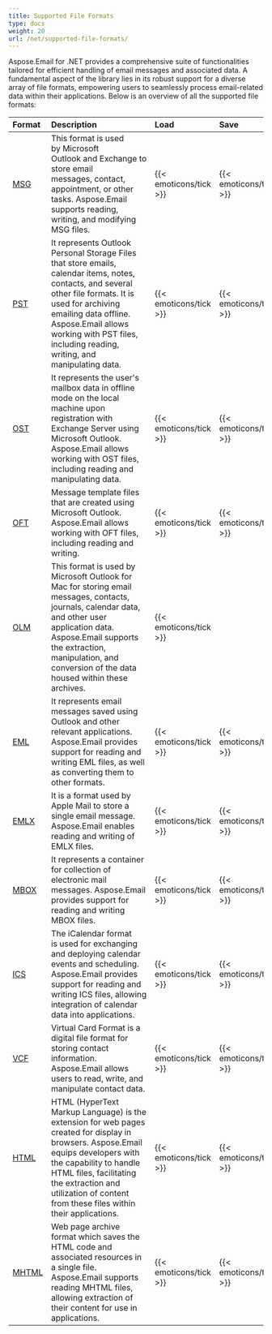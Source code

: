 ```yaml
---
title: Supported File Formats
type: docs
weight: 20
url: /net/supported-file-formats/
---
```


Aspose.Email for .NET provides a comprehensive suite of functionalities tailored for efficient handling of email messages and associated data. A fundamental aspect of the library lies in its robust support for a diverse array of file formats, empowering users to seamlessly process email-related data within their applications. Below is an overview of all the supported file formats: 

|**Format**|**Description**|**Load**|**Save**|
| :- | :- | :- | :- |
|[MSG](https://docs.fileformat.com/email/msg/)|This format is used by Microsoft Outlook and Exchange to store email messages, contact, appointment, or other tasks. Aspose.Email supports reading, writing, and modifying MSG files.|{{< emoticons/tick >}}|{{< emoticons/tick >}}|
|[PST](https://docs.fileformat.com/email/pst/)|It represents Outlook Personal Storage Files that store emails, calendar items, notes, contacts, and several other file formats. It is used for archiving emailing data offline. Aspose.Email allows working with PST files, including reading, writing, and manipulating data.|{{< emoticons/tick >}}|{{< emoticons/tick >}}|
|[OST](https://docs.fileformat.com/email/ost/)|It represents the user's mailbox data in offline mode on the local machine upon registration with Exchange Server using Microsoft Outlook. Aspose.Email allows working with OST files, including reading and manipulating data.|{{< emoticons/tick >}}|{{< emoticons/tick >}}|
|[OFT](https://docs.fileformat.com/email/oft/)|Message template files that are created using Microsoft Outlook. Aspose.Email allows working with OFT files, including reading and writing.|{{< emoticons/tick >}}|{{< emoticons/tick >}}|
|[OLM](https://docs.fileformat.com/email/olm/)|This format is used by Microsoft Outlook for Mac for storing email messages, contacts, journals, calendar data, and other user application data. Aspose.Email supports the extraction, manipulation, and conversion of the data housed within these archives.|{{< emoticons/tick >}}| |
|[EML](https://docs.fileformat.com/email/eml/)|It represents email messages saved using Outlook and other relevant applications. Aspose.Email provides support for reading and writing EML files, as well as converting them to other formats.|{{< emoticons/tick >}}|{{< emoticons/tick >}}|
|[EMLX](https://docs.fileformat.com/email/emlx/)|It is a format used by Apple Mail to store a single email message. Aspose.Email enables reading and writing of EMLX files.|{{< emoticons/tick >}}|{{< emoticons/tick >}}|
|[MBOX](https://docs.fileformat.com/email/mbox/)|It represents a container for collection of electronic mail messages. Aspose.Email provides support for reading and writing MBOX files.|{{< emoticons/tick >}}|{{< emoticons/tick >}}|
|[ICS](https://docs.fileformat.com/email/ics/)|The iCalendar format is used for exchanging and deploying calendar events and scheduling. Aspose.Email provides support for reading and writing ICS files, allowing integration of calendar data into applications.|{{< emoticons/tick >}}|{{< emoticons/tick >}}|
|[VCF](https://docs.fileformat.com/email/vcf/)|Virtual Card Format is a digital file format for storing contact information. Aspose.Email allows users to read, write, and manipulate contact data.|{{< emoticons/tick >}}|{{< emoticons/tick >}}|
|[HTML](https://docs.fileformat.com/web/html/)|HTML (HyperText Markup Language) is the extension for web pages created for display in browsers. Aspose.Email equips developers with the capability to handle HTML files, facilitating the extraction and utilization of content from these files within their applications.|{{< emoticons/tick >}}|{{< emoticons/tick >}}|
|[MHTML](https://docs.fileformat.com/web/mhtml/)|Web page archive format which saves the HTML code and associated resources in a single file. Aspose.Email supports reading MHTML files, allowing extraction of their content for use in applications.|{{< emoticons/tick >}}|{{< emoticons/tick >}}|

